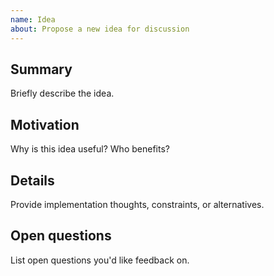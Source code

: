 ```yaml
---
name: Idea
about: Propose a new idea for discussion
---
```


Summary
-------

Briefly describe the idea.

Motivation
----------

Why is this idea useful? Who benefits?

Details
-------

Provide implementation thoughts, constraints, or alternatives.

Open questions
--------------

List open questions you'd like feedback on.
